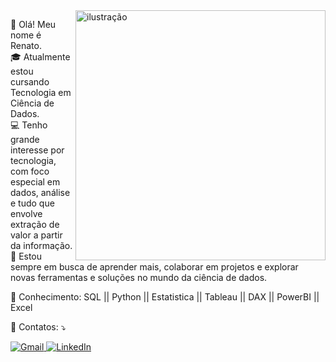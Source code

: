 
<img src="https://i.ibb.co/cXMhS6B5/IMG.png" alt="ilustração" min-width="400px" max-width="400px" width="400px" align="right">

<p align="left"> 
👋 Olá! Meu nome é Renato.<br />
🎓 Atualmente estou cursando Tecnologia em Ciência de Dados.<br />
💻 Tenho grande interesse por tecnologia, com foco especial em dados, análise e tudo que envolve extração de valor a partir da informação.<br />
🚀 Estou sempre em busca de aprender mais, colaborar em projetos e explorar novas ferramentas e soluções no mundo da ciência de dados.<br />
  
</p>

<p align="left">
  💼 Conhecimento:  SQL || Python || Estatistica || Tableau || DAX || PowerBI || Excel
</p>

<p align="left">
  💌 Contatos: ⤵️
</p>

<p align="left">
  <a href="mailto:sc.renatosantos@gmail.com" title="Gmail">
    <img src="https://img.shields.io/badge/-Gmail-FF0000?style=flat-square&labelColor=FF0000&logo=gmail&logoColor=white" alt="Gmail"/>
  </a>
  <a href="https://www.linkedin.com/in/renato-santos-2a690430b" title="LinkedIn" target="_blank">
    <img src="https://img.shields.io/badge/-Linkedin-0e76a8?style=flat-square&logo=Linkedin&logoColor=white" alt="LinkedIn"/>
  </a>
</p>
